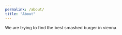 ```yaml
---
permalink: /about/
title: "About"
---
```


We are trying to find the best smashed burger in vienna.
